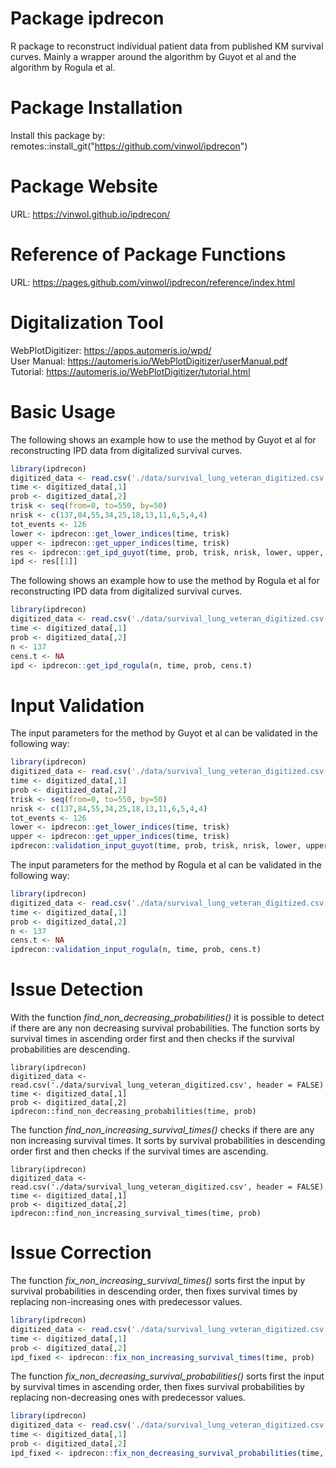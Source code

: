 # Package ipdrecon

R package to reconstruct individual patient data from published KM survival curves. Mainly a wrapper around the algorithm by Guyot et al and the algorithm by Rogula et al.

# Package Installation

Install this package by: remotes::install_git("https://github.com/vinwol/ipdrecon")

# Package Website

URL: https://vinwol.github.io/ipdrecon/

# Reference of Package Functions

URL: https://pages.github.com/vinwol/ipdrecon/reference/index.html

# Digitalization Tool

WebPlotDigitizer: https://apps.automeris.io/wpd/
</br>
User Manual: https://automeris.io/WebPlotDigitizer/userManual.pdf
</br>
Tutorial: https://automeris.io/WebPlotDigitizer/tutorial.html

# Basic Usage

The following shows an example how to use the method by Guyot et al for reconstructing
IPD data from digitalized survival curves.

```r
library(ipdrecon)
digitized_data <- read.csv('./data/survival_lung_veteran_digitized.csv', header = FALSE)
time <- digitized_data[,1]
prob <- digitized_data[,2]
trisk <- seq(from=0, to=550, by=50)
nrisk <- c(137,84,55,34,25,18,13,11,6,5,4,4)
tot_events <- 126
lower <- ipdrecon::get_lower_indices(time, trisk) 
upper <- ipdrecon::get_upper_indices(time, trisk) 
res <- ipdrecon::get_ipd_guyot(time, prob, trisk, nrisk, lower, upper, tot_events)
ipd <- res[[1]]
```

The following shows an example how to use the method by Rogula et al for reconstructing
IPD data from digitalized survival curves.

```r
library(ipdrecon)
digitized_data <- read.csv('./data/survival_lung_veteran_digitized.csv', header = FALSE)
time <- digitized_data[,1]
prob <- digitized_data[,2]
n <- 137
cens.t <- NA 
ipd <- ipdrecon::get_ipd_rogula(n, time, prob, cens.t)
```

# Input Validation

The input parameters for the method by Guyot et al can be validated in the following way:

```r
library(ipdrecon)
digitized_data <- read.csv('./data/survival_lung_veteran_digitized.csv', header = FALSE)
time <- digitized_data[,1]
prob <- digitized_data[,2]
trisk <- seq(from=0, to=550, by=50)
nrisk <- c(137,84,55,34,25,18,13,11,6,5,4,4)
tot_events <- 126
lower <- ipdrecon::get_lower_indices(time, trisk) 
upper <- ipdrecon::get_upper_indices(time, trisk) 
ipdrecon::validation_input_guyot(time, prob, trisk, nrisk, lower, upper, tot_events)
```

The input parameters for the method by Rogula et al can be validated in the following way:

```r
library(ipdrecon)
digitized_data <- read.csv('./data/survival_lung_veteran_digitized.csv', header = FALSE)
time <- digitized_data[,1]
prob <- digitized_data[,2]
n <- 137
cens.t <- NA 
ipdrecon::validation_input_rogula(n, time, prob, cens.t)
```

# Issue Detection

With the function *find_non_decreasing_probabilities()* it is possible to detect if there are any non decreasing survival probabilities.
The function sorts by survival times in ascending order first and then checks if the survival probabilities are descending.

```{r message = FALSE, eval = FALSE}
library(ipdrecon)
digitized_data <- read.csv('./data/survival_lung_veteran_digitized.csv', header = FALSE)
time <- digitized_data[,1]
prob <- digitized_data[,2]
ipdrecon::find_non_decreasing_probabilities(time, prob)
```

The function *find_non_increasing_survival_times()* checks if there are any non increasing survival times.
It sorts by survival probabilities in descending order first and then checks if the survival times are ascending.

```{r message = FALSE, eval = FALSE}
library(ipdrecon)
digitized_data <- read.csv('./data/survival_lung_veteran_digitized.csv', header = FALSE)
time <- digitized_data[,1]
prob <- digitized_data[,2]
ipdrecon::find_non_increasing_survival_times(time, prob)
```

# Issue Correction

The function *fix_non_increasing_survival_times()* sorts first the input by survival probabilities in descending order, 
then fixes survival times by replacing non-increasing ones with predecessor values.

```r
library(ipdrecon)
digitized_data <- read.csv('./data/survival_lung_veteran_digitized.csv', header = FALSE)
time <- digitized_data[,1]
prob <- digitized_data[,2]
ipd_fixed <- ipdrecon::fix_non_increasing_survival_times(time, prob)
```

The function *fix_non_decreasing_survival_probabilities()* sorts first the input by survival times in ascending order, 
then fixes survival probabilities by replacing non-decreasing ones with predecessor values.

```r
library(ipdrecon)
digitized_data <- read.csv('./data/survival_lung_veteran_digitized.csv', header = FALSE)
time <- digitized_data[,1]
prob <- digitized_data[,2]
ipd_fixed <- ipdrecon::fix_non_decreasing_survival_probabilities(time, prob)
```




